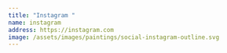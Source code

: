 ```yaml
---
title: "Instagram "
name: instagram
address: https://instagram.com
image: /assets/images/paintings/social-instagram-outline.svg
---
```

